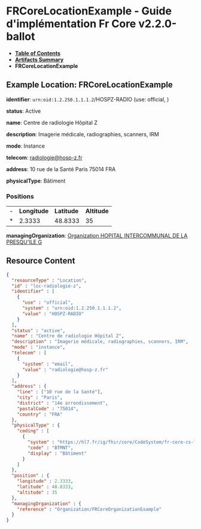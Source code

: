 # FRCoreLocationExample - Guide d'implémentation Fr Core v2.2.0-ballot

* [**Table of Contents**](toc.md)
* [**Artifacts Summary**](artifacts.md)
* **FRCoreLocationExample**

## Example Location: FRCoreLocationExample

**identifier**: `urn:oid:1.2.250.1.1.1.2`/HOSPZ-RADIO (use: official, )

**status**: Active

**name**: Centre de radiologie Hôpital Z

**description**: Imagerie médicale, radiographies, scanners, IRM

**mode**: Instance

**telecom**: [radiologie@hosp-z.fr](mailto:radiologie@hosp-z.fr)

**address**: 10 rue de la Santé Paris 75014 FRA 

**physicalType**: Bâtiment

### Positions

| | | | |
| :--- | :--- | :--- | :--- |
| - | **Longitude** | **Latitude** | **Altitude** |
| * | 2.3333 | 48.8333 | 35 |

**managingOrganization**: [Organization HOPITAL INTERCOMMUNAL DE LA PRESQU'ILE G](Organization-FRCoreOrganizationExample.md)



## Resource Content

```json
{
  "resourceType" : "Location",
  "id" : "loc-radiologie-z",
  "identifier" : [
    {
      "use" : "official",
      "system" : "urn:oid:1.2.250.1.1.1.2",
      "value" : "HOSPZ-RADIO"
    }
  ],
  "status" : "active",
  "name" : "Centre de radiologie Hôpital Z",
  "description" : "Imagerie médicale, radiographies, scanners, IRM",
  "mode" : "instance",
  "telecom" : [
    {
      "system" : "email",
      "value" : "radiologie@hosp-z.fr"
    }
  ],
  "address" : {
    "line" : ["10 rue de la Santé"],
    "city" : "Paris",
    "district" : "14e arrondissement",
    "postalCode" : "75014",
    "country" : "FRA"
  },
  "physicalType" : {
    "coding" : [
      {
        "system" : "https://hl7.fr/ig/fhir/core/CodeSystem/fr-core-cs-location-physical-type",
        "code" : "BTMNT",
        "display" : "Bâtiment"
      }
    ]
  },
  "position" : {
    "longitude" : 2.3333,
    "latitude" : 48.8333,
    "altitude" : 35
  },
  "managingOrganization" : {
    "reference" : "Organization/FRCoreOrganizationExample"
  }
}

```
